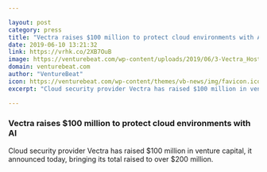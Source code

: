 ```yaml
---

layout: post
category: press
title: "Vectra raises $100 million to protect cloud environments with AI"
date: 2019-06-10 13:21:32
link: https://vrhk.co/2XB7OuB
image: https://venturebeat.com/wp-content/uploads/2019/06/3-Vectra_Host_Detail_view.png?w=1200&strip=all
domain: venturebeat.com
author: "VentureBeat"
icon: https://venturebeat.com/wp-content/themes/vb-news/img/favicon.ico
excerpt: "Cloud security provider Vectra has raised $100 million in venture capital, it announced today, bringing its total raised to over $200 million."

---
```


### Vectra raises $100 million to protect cloud environments with AI

Cloud security provider Vectra has raised $100 million in venture capital, it announced today, bringing its total raised to over $200 million.